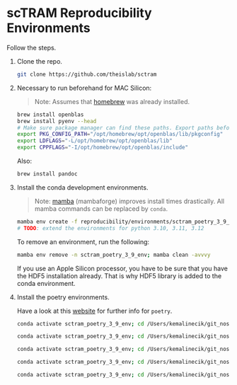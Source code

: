 # scTRAM Reproducibility Environments

Follow the steps.

1. Clone the repo.

    ```bash
    git clone https://github.com/theislab/sctram
    ```

2. Necessary to run beforehand for MAC Silicon:

    > Note: Assumes that [homebrew](https://brew.sh) was already installed.

    ```bash
    brew install openblas
    brew install pyenv --head
    # Make sure package manager can find these paths. Export paths before the installation.
    export PKG_CONFIG_PATH="/opt/homebrew/opt/openblas/lib/pkgconfig"
    export LDFLAGS="-L/opt/homebrew/opt/openblas/lib"
    export CPPFLAGS="-I/opt/homebrew/opt/openblas/include"
    ```

    Also:

    ```bash
    brew install pandoc
    ```

3. Install the conda development environments.

    > Note: [mamba](https://github.com/conda-forge/miniforge) (mambaforge) improves install times drastically.
    > All mamba commands can be replaced by `conda`.

    ```bash
    mamba env create -f reproducibility/environments/sctram_poetry_3_9_env.yaml
    # TODO: extend the environments for python 3.10, 3.11, 3.12
    ```

    To remove an environment, run the following:

    ```bash
    mamba env remove -n sctram_poetry_3_9_env; mamba clean -avvvy
    ```

    If you use an Apple Silicon processor, you have to be sure that you have the HDF5 installation already. That
    is why HDF5 library is added to the conda environment.

4. Install the poetry environments.

    Have a look at this [website](https://python-poetry.org/docs/managing-environments/) for further info for `poetry`.

    ```bash
    conda activate sctram_poetry_3_9_env; cd /Users/kemalinecik/git_nosync/sctram; poetry lock; poetry install; conda deactivate; cd
    ```

    ```bash
    conda activate sctram_poetry_3_9_env; cd /Users/kemalinecik/git_nosync/sctram; poetry run pre-commit run --all-files; conda deactivate; cd
    ```

    ```bash
    conda activate sctram_poetry_3_9_env; cd /Users/kemalinecik/git_nosync/sctram/docs; rm -rf _build; poetry run make html; open _build/html/index.html; conda deactivate; cd
    ```

    ```bash
    conda activate sctram_poetry_3_9_env; cd /Users/kemalinecik/git_nosync/sctram; poetry run pytest --typeguard-packages=sctram; conda deactivate; cd
    ```

    ```bash
    conda activate sctram_poetry_3_9_env; cd /Users/kemalinecik/git_nosync/sctram; safety check --full-report --file=.nox/safety-3-9/tmp/requirements.txt; conda deactivate; cd
    ```
